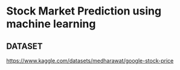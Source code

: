 # Stock Market Prediction using machine learning

## DATASET
https://www.kaggle.com/datasets/medharawat/google-stock-price